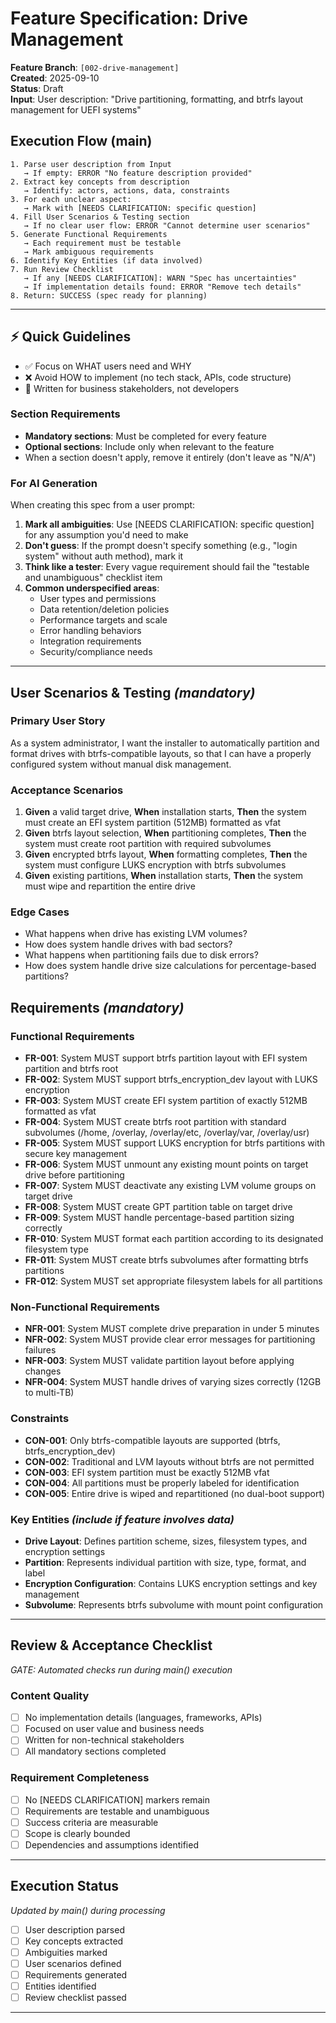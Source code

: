 # Feature Specification: Drive Management

**Feature Branch**: `[002-drive-management]`  
**Created**: 2025-09-10  
**Status**: Draft  
**Input**: User description: "Drive partitioning, formatting, and btrfs layout management for UEFI systems"

## Execution Flow (main)
```
1. Parse user description from Input
   → If empty: ERROR "No feature description provided"
2. Extract key concepts from description
   → Identify: actors, actions, data, constraints
3. For each unclear aspect:
   → Mark with [NEEDS CLARIFICATION: specific question]
4. Fill User Scenarios & Testing section
   → If no clear user flow: ERROR "Cannot determine user scenarios"
5. Generate Functional Requirements
   → Each requirement must be testable
   → Mark ambiguous requirements
6. Identify Key Entities (if data involved)
7. Run Review Checklist
   → If any [NEEDS CLARIFICATION]: WARN "Spec has uncertainties"
   → If implementation details found: ERROR "Remove tech details"
8. Return: SUCCESS (spec ready for planning)
```

---

## ⚡ Quick Guidelines
- ✅ Focus on WHAT users need and WHY
- ❌ Avoid HOW to implement (no tech stack, APIs, code structure)
- 👥 Written for business stakeholders, not developers

### Section Requirements
- **Mandatory sections**: Must be completed for every feature
- **Optional sections**: Include only when relevant to the feature
- When a section doesn't apply, remove it entirely (don't leave as "N/A")

### For AI Generation
When creating this spec from a user prompt:
1. **Mark all ambiguities**: Use [NEEDS CLARIFICATION: specific question] for any assumption you'd need to make
2. **Don't guess**: If the prompt doesn't specify something (e.g., "login system" without auth method), mark it
3. **Think like a tester**: Every vague requirement should fail the "testable and unambiguous" checklist item
4. **Common underspecified areas**:
   - User types and permissions
   - Data retention/deletion policies  
   - Performance targets and scale
   - Error handling behaviors
   - Integration requirements
   - Security/compliance needs

---

## User Scenarios & Testing *(mandatory)*

### Primary User Story
As a system administrator, I want the installer to automatically partition and format drives with btrfs-compatible layouts, so that I can have a properly configured system without manual disk management.

### Acceptance Scenarios
1. **Given** a valid target drive, **When** installation starts, **Then** the system must create an EFI system partition (512MB) formatted as vfat
2. **Given** btrfs layout selection, **When** partitioning completes, **Then** the system must create root partition with required subvolumes
3. **Given** encrypted btrfs layout, **When** formatting completes, **Then** the system must configure LUKS encryption with btrfs subvolumes
4. **Given** existing partitions, **When** installation starts, **Then** the system must wipe and repartition the entire drive

### Edge Cases
- What happens when drive has existing LVM volumes?
- How does system handle drives with bad sectors?
- What happens when partitioning fails due to disk errors?
- How does system handle drive size calculations for percentage-based partitions?

## Requirements *(mandatory)*

### Functional Requirements
- **FR-001**: System MUST support btrfs partition layout with EFI system partition and btrfs root
- **FR-002**: System MUST support btrfs_encryption_dev layout with LUKS encryption
- **FR-003**: System MUST create EFI system partition of exactly 512MB formatted as vfat
- **FR-004**: System MUST create btrfs root partition with standard subvolumes (/home, /overlay, /overlay/etc, /overlay/var, /overlay/usr)
- **FR-005**: System MUST support LUKS encryption for btrfs partitions with secure key management
- **FR-006**: System MUST unmount any existing mount points on target drive before partitioning
- **FR-007**: System MUST deactivate any existing LVM volume groups on target drive
- **FR-008**: System MUST create GPT partition table on target drive
- **FR-009**: System MUST handle percentage-based partition sizing correctly
- **FR-010**: System MUST format each partition according to its designated filesystem type
- **FR-011**: System MUST create btrfs subvolumes after formatting btrfs partitions
- **FR-012**: System MUST set appropriate filesystem labels for all partitions

### Non-Functional Requirements
- **NFR-001**: System MUST complete drive preparation in under 5 minutes
- **NFR-002**: System MUST provide clear error messages for partitioning failures
- **NFR-003**: System MUST validate partition layout before applying changes
- **NFR-004**: System MUST handle drives of varying sizes correctly (12GB to multi-TB)

### Constraints
- **CON-001**: Only btrfs-compatible layouts are supported (btrfs, btrfs_encryption_dev)
- **CON-002**: Traditional and LVM layouts without btrfs are not permitted
- **CON-003**: EFI system partition must be exactly 512MB vfat
- **CON-004**: All partitions must be properly labeled for identification
- **CON-005**: Entire drive is wiped and repartitioned (no dual-boot support)

### Key Entities *(include if feature involves data)*
- **Drive Layout**: Defines partition scheme, sizes, filesystem types, and encryption settings
- **Partition**: Represents individual partition with size, type, format, and label
- **Encryption Configuration**: Contains LUKS encryption settings and key management
- **Subvolume**: Represents btrfs subvolume with mount point configuration

---

## Review & Acceptance Checklist
*GATE: Automated checks run during main() execution*

### Content Quality
- [ ] No implementation details (languages, frameworks, APIs)
- [ ] Focused on user value and business needs
- [ ] Written for non-technical stakeholders
- [ ] All mandatory sections completed

### Requirement Completeness
- [ ] No [NEEDS CLARIFICATION] markers remain
- [ ] Requirements are testable and unambiguous  
- [ ] Success criteria are measurable
- [ ] Scope is clearly bounded
- [ ] Dependencies and assumptions identified

---

## Execution Status
*Updated by main() during processing*

- [ ] User description parsed
- [ ] Key concepts extracted
- [ ] Ambiguities marked
- [ ] User scenarios defined
- [ ] Requirements generated
- [ ] Entities identified
- [ ] Review checklist passed

---
